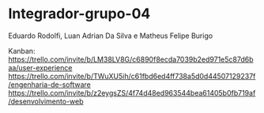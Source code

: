 # Integrador-grupo-04
Eduardo Rodolfi, Luan Adrian Da Silva e Matheus Felipe Burigo 

Kanban:
https://trello.com/invite/b/LM38LV8G/c6890f8ecda7039b2ed971e5c87d6baa/user-experience
https://trello.com/invite/b/TWuXU5ih/c61fbd6ed4ff738a5d0d44507129237f/engenharia-de-software
https://trello.com/invite/b/z2eygsZS/4f74d48ed963544bea61405b0fb719af/desenvolvimento-web
